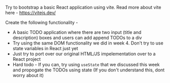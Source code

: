 Try to bootstrap a basic React application using vite.
Read more about vite here - https://vitejs.dev/

Create the following functionality -

- A basic TODO application where there are two input (title and description) boxes and users can add append TODOs to a div
- Try using the same DOM functionality we did in week 4. Don't try to use state variables in React just yet
- Just try to port over our original HTML/JS impelementation over to a React project
- Hard todo - If you can, try using `useState` that we discussed this week and propogate the TODOs using state (If you don't understand this, dont worry about it)
